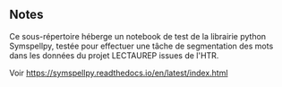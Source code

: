 ## Notes

Ce sous-répertoire héberge un notebook de test de la librairie python Symspellpy, testée pour effectuer une tâche de segmentation des mots dans les données du projet LECTAUREP issues de l'HTR. 

Voir https://symspellpy.readthedocs.io/en/latest/index.html
